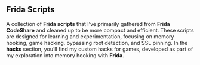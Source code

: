 
## Frida Scripts

A collection of **Frida scripts** that I’ve primarily gathered from **Frida CodeShare** and cleaned up to be more compact and efficient. These scripts are designed for learning and experimentation, focusing on memory hooking, game hacking, bypassing root detection, and SSL pinning. In the **hacks** section, you’ll find my custom hacks for games, developed as part of my exploration into memory hooking with **Frida**.
